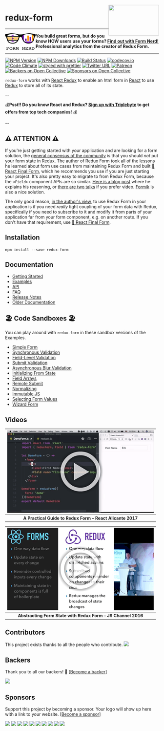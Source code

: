 [<img src="https://raw.githubusercontent.com/redux-form/redux-form/master/logo.png" align="right" class="logo" height="100" width="165"/>](https://redux-form.com/)

# redux-form

---

[<img src="form-nerd-logo.png" align="left"/>](https://formnerd.co/redux-form-readme) **You build great forms, but do you know HOW users use your forms? [Find out with Form Nerd!](https://formnerd.co/redux-form-readme) Professional analytics from the creator of Redux Form.**

---

[![NPM Version](https://img.shields.io/npm/v/redux-form.svg?style=flat)](https://www.npmjs.com/package/redux-form)
[![NPM Downloads](https://img.shields.io/npm/dm/redux-form.svg?style=flat)](https://npmcharts.com/compare/redux-form?minimal=true)
[![Build Status](https://img.shields.io/travis/redux-form/redux-form/v6.svg?style=flat)](https://travis-ci.com/redux-form/redux-form)
[![codecov.io](https://codecov.io/gh/redux-form/redux-form/branch/master/graph/badge.svg)](https://codecov.io/gh/redux-form/redux-form)
[![Code Climate](https://codeclimate.com/github/redux-form/redux-form/badges/gpa.svg)](https://codeclimate.com/github/redux-form/redux-form)
[![styled with prettier](https://img.shields.io/badge/styled_with-prettier-ff69b4.svg)](https://github.com/prettier/prettier)
[![Twitter URL](https://img.shields.io/twitter/url/https/github.com/redux-form/redux-form.svg?style=social)](https://twitter.com/intent/tweet?text=With%20@ReduxForm,%20I%20can%20keep%20all%20my%20form%20state%20in%20Redux!%20Thanks,%20@erikras!)
[![Patreon](https://img.shields.io/badge/patreon-support%20the%20author-blue.svg)](https://www.patreon.com/erikras)
[![Backers on Open Collective](https://opencollective.com/redux-form/backers/badge.svg)](#backers)
[![Sponsors on Open Collective](https://opencollective.com/redux-form/sponsors/badge.svg)](#sponsors)

`redux-form` works with [React Redux](https://github.com/reactjs/react-redux) to
enable an html form in [React](https://github.com/facebook/react) to use
[Redux](https://github.com/reactjs/redux) to store all of its state.

--

💰**Psst!! Do you know React and Redux? [Sign up with Triplebyte](https://triplebyte.com/a/V6j0KPS/rf) to get offers from top tech companies!** 💰

--

## ⚠️ ATTENTION ⚠️

If you're just getting started with your application and are looking for a form solution, the [general consensus of the community](https://twitter.com/acemarke/status/1124771065115185152) is that you should _not_ put your form state in Redux. The author of Redux Form took all of the lessons he learned about form use cases from maintaining Redux Form and built [🏁 React Final Form](https://github.com/final-form/react-final-form#-react-final-form), which he recommends you use if you are just starting your project. It's also pretty easy to migrate to from Redux Form, because the `<Field>` component APIs are so similar. [Here is a blog post](https://codeburst.io/final-form-the-road-to-the-checkered-flag-cd9b75c25fe) where he explains his reasoning, or [there are two talks](https://github.com/final-form/react-final-form#videos) if you prefer video. [Formik](https://jaredpalmer.com/formik/) is also a nice solution.

The only good reason, [in the author's view](https://twitter.com/erikras/status/1035082880341483520), to use Redux Form in your application is if you need _really_ tight coupling of your form data with Redux, specifically if you need to subscribe to it and modify it from parts of your application far from your form component, e.g. on another route. If you don't have that requirement, use [🏁 React Final Form](https://github.com/final-form/react-final-form#-react-final-form).

## Installation

`npm install --save redux-form`

## Documentation

- [Getting Started](https://redux-form.com/8.2.2/docs/GettingStarted.md/)
- [Examples](https://redux-form.com/8.2.2/examples/)
- [API](https://redux-form.com/8.2.2/docs/api/)
- [FAQ](https://redux-form.com/8.2.2/docs/faq/)
- [Release Notes](https://github.com/redux-form/redux-form/releases)
- [Older Documentation](https://redux-form.com/8.2.2/docs/DocumentationVersions.md/)

## 🏖 Code Sandboxes 🏖

You can play around with `redux-form` in these sandbox versions of the Examples.

- [Simple Form](https://codesandbox.io/s/mZRjw05yp)
- [Synchronous Validation](https://codesandbox.io/s/pQj03w7Y6)
- [Field-Level Validation](https://codesandbox.io/s/PNQYw1kVy)
- [Submit Validation](https://codesandbox.io/s/XoA5vXDgA)
- [Asynchronous Blur Validation](https://codesandbox.io/s/nKlYo387)
- [Initializing From State](https://codesandbox.io/s/MQnD536Km)
- [Field Arrays](https://codesandbox.io/s/Ww4QG1Wx)
- [Remote Submit](https://codesandbox.io/s/ElYvJR21K)
- [Normalizing](https://codesandbox.io/s/L8KWERjDw)
- [Immutable JS](https://codesandbox.io/s/ZVGJQBJMw)
- [Selecting Form Values](https://codesandbox.io/s/gJOBWZMRZ)
- [Wizard Form](https://codesandbox.io/s/0Qzz3843)

## Videos

| [![A Practical Guide to Redux Form – React Alicante 2017](docs/ReactAlicante2017.gif)](https://youtu.be/ey7H8h4ERHg) |
| :------------------------------------------------------------------------------------------------------------------: |
|                              **A Practical Guide to Redux Form – React Alicante 2017**                               |

| [![Abstracting Form State with Redux Form – JS Channel 2016](docs/JSChannel2016.gif)](https://youtu.be/eDTi7lYR1VU) |
| :-----------------------------------------------------------------------------------------------------------------: |
|                            **Abstracting Form State with Redux Form – JS Channel 2016**                             |

## Contributors

This project exists thanks to all the people who contribute.
<a href="https://github.com/redux-form/redux-form/graphs/contributors"><img src="https://opencollective.com/redux-form/contributors.svg?width=890&button=false" /></a>

## Backers

Thank you to all our backers! 🙏 [[Become a backer](https://opencollective.com/redux-form#backer)]

<a href="https://opencollective.com/redux-form#backers" target="_blank"><img src="https://opencollective.com/redux-form/backers.svg?width=890"></a>

## Sponsors

Support this project by becoming a sponsor. Your logo will show up here with a link to your website. [[Become a sponsor](https://opencollective.com/redux-form#sponsor)]

<a href="https://opencollective.com/redux-form/sponsor/0/website" target="_blank"><img src="https://opencollective.com/redux-form/sponsor/0/avatar.svg"></a>
<a href="https://opencollective.com/redux-form/sponsor/1/website" target="_blank"><img src="https://opencollective.com/redux-form/sponsor/1/avatar.svg"></a>
<a href="https://opencollective.com/redux-form/sponsor/2/website" target="_blank"><img src="https://opencollective.com/redux-form/sponsor/2/avatar.svg"></a>
<a href="https://opencollective.com/redux-form/sponsor/3/website" target="_blank"><img src="https://opencollective.com/redux-form/sponsor/3/avatar.svg"></a>
<a href="https://opencollective.com/redux-form/sponsor/4/website" target="_blank"><img src="https://opencollective.com/redux-form/sponsor/4/avatar.svg"></a>
<a href="https://opencollective.com/redux-form/sponsor/5/website" target="_blank"><img src="https://opencollective.com/redux-form/sponsor/5/avatar.svg"></a>
<a href="https://opencollective.com/redux-form/sponsor/6/website" target="_blank"><img src="https://opencollective.com/redux-form/sponsor/6/avatar.svg"></a>
<a href="https://opencollective.com/redux-form/sponsor/7/website" target="_blank"><img src="https://opencollective.com/redux-form/sponsor/7/avatar.svg"></a>
<a href="https://opencollective.com/redux-form/sponsor/8/website" target="_blank"><img src="https://opencollective.com/redux-form/sponsor/8/avatar.svg"></a>
<a href="https://opencollective.com/redux-form/sponsor/9/website" target="_blank"><img src="https://opencollective.com/redux-form/sponsor/9/avatar.svg"></a>
